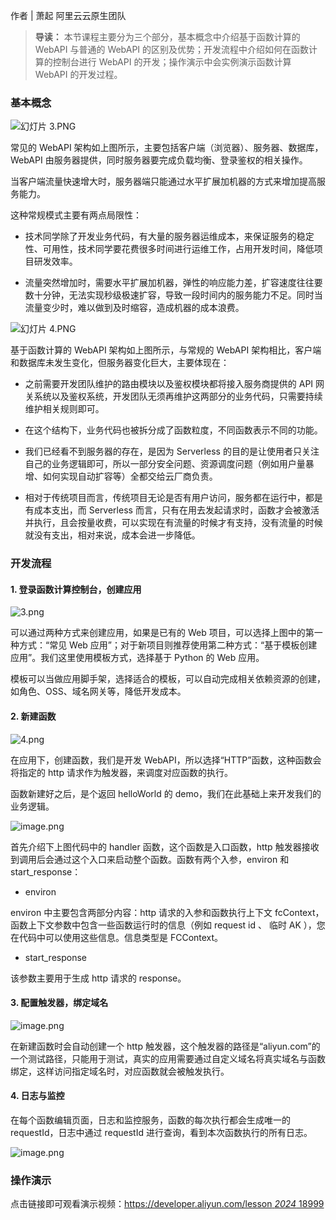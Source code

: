 作者 | 萧起 阿里云云原生团队

> **导读：** 本节课程主要分为三个部分，基本概念中介绍基于函数计算的 WebAPI 与普通的 WebAPI
> 的区别及优势；开发流程中介绍如何在函数计算的控制台进行 WebAPI 的开发；操作演示中会实例演示函数计算 WebAPI 的开发过程。

### 基本概念

![幻灯片 3.PNG](https://images.gitbook.cn/2020-09-21-060728.png)

常见的 WebAPI 架构如上图所示，主要包括客户端（浏览器）、服务器、数据库，WebAPI 由服务器提供，同时服务器要完成负载均衡、登录鉴权的相关操作。

当客户端流量快速增大时，服务器端只能通过水平扩展加机器的方式来增加提高服务能力。

这种常规模式主要有两点局限性：

  * 技术同学除了开发业务代码，有大量的服务器运维成本，来保证服务的稳定性、可用性，技术同学要花费很多时间进行运维工作，占用开发时间，降低项目研发效率。

  * 流量突然增加时，需要水平扩展加机器，弹性的响应能力差，扩容速度往往要数十分钟，无法实现秒级极速扩容，导致一段时间内的服务能力不足。同时当流量变少时，难以做到及时缩容，造成机器的成本浪费。

![幻灯片 4.PNG](https://images.gitbook.cn/2020-09-21-060730.png)

基于函数计算的 WebAPI 架构如上图所示，与常规的 WebAPI 架构相比，客户端和数据库未发生变化，但服务器变化巨大，主要体现在：

  * 之前需要开发团队维护的路由模块以及鉴权模块都将接入服务商提供的 API 网关系统以及鉴权系统，开发团队无须再维护这两部分的业务代码，只需要持续维护相关规则即可。

  * 在这个结构下，业务代码也被拆分成了函数粒度，不同函数表示不同的功能。

  * 我们已经看不到服务器的存在，是因为 Serverless 的目的是让使用者只关注自己的业务逻辑即可，所以一部分安全问题、资源调度问题（例如用户量暴增、如何实现自动扩容等）全都交给云厂商负责。

  * 相对于传统项目而言，传统项目无论是否有用户访问，服务都在运行中，都是有成本支出，而 Serverless 而言，只有在用去发起请求时，函数才会被激活并执行，且会按量收费，可以实现在有流量的时候才有支持，没有流量的时候就没有支出，相对来说，成本会进一步降低。

### 开发流程

#### 1\. 登录函数计算控制台，创建应用

![3.png](https://images.gitbook.cn/2020-09-21-60731.png)

可以通过两种方式来创建应用，如果是已有的 Web 项目，可以选择上图中的第一种方式：“常见 Web
应用”；对于新项目则推荐使用第二种方式：“基于模板创建应用”。我们这里使用模板方式，选择基于 Python 的 Web 应用。

模板可以当做应用脚手架，选择适合的模板，可以自动完成相关依赖资源的创建，如角色、OSS、域名网关等，降低开发成本。

#### 2\. 新建函数

![4.png](https://images.gitbook.cn/2020-09-21-060733.png)

在应用下，创建函数，我们是开发 WebAPI，所以选择“HTTP”函数，这种函数会将指定的 http 请求作为触发器，来调度对应函数的执行。

函数新建好之后，是个返回 helloWorld 的 demo，我们在此基础上来开发我们的业务逻辑。

![image.png](https://images.gitbook.cn/2020-09-21-060734.png)

首先介绍下上图代码中的 handler 函数，这个函数是入口函数，http 触发器接收到调用后会通过这个入口来启动整个函数。函数有两个入参，environ
和 start_response：

  * environ

environ 中主要包含两部分内容：http 请求的入参和函数执行上下文 fcContext，函数上下文参数中包含一些函数运行时的信息（例如
request id 、 临时 AK ），您在代码中可以使用这些信息。信息类型是 FCContext。

  * start_response

该参数主要用于生成 http 请求的 response。

#### 3\. 配置触发器，绑定域名

![image.png](https://images.gitbook.cn/2020-09-21-060736.png)

在新建函数时会自动创建一个 http
触发器，这个触发器的路径是“aliyun.com”的一个测试路径，只能用于测试，真实的应用需要通过自定义域名将真实域名与函数绑定，这样访问指定域名时，对应函数就会被触发执行。

#### 4\. 日志与监控

在每个函数编辑页面，日志和监控服务，函数的每次执行都会生成唯一的 requestId，日志中通过 requestId 进行查询，看到本次函数执行的所有日志。

![image.png](https://images.gitbook.cn/2020-09-21-060739.png)

### 操作演示

点击链接即可观看演示视频：[https://developer.aliyun.com/lesson _2024_
18999](https://developer.aliyun.com/lesson_2024_18999)

